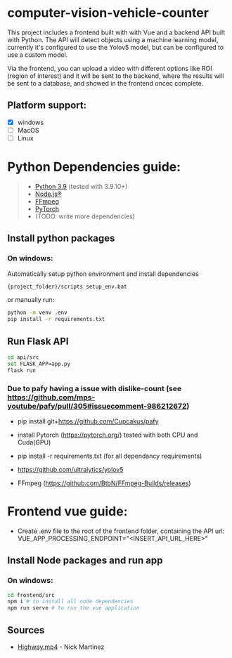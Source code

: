 # computer-vision-vehicle-counter

This project includes a frontend built with with Vue and a backend API built with Python.
The API will detect objects using a machine learning model, currently it's configured to use the Yolov5 model, but can be configured
to use a custom model.

Via the frontend, you can upload a video with different options like ROI (region of interest) and it will be sent to the backend,
where the results will be sent to a database, and showed in the frontend oncec complete.

## Platform support:
- [x] windows
- [ ] MacOS
- [ ] Linux

# Python Dependencies guide:
> - [Python 3.9](https://www.python.org/downloads/release/python-3911/) (tested with 3.9.10+)
> - [Node.js&reg;](https://nodejs.org/en/)
> - [FFmpeg](https://github.com/BtbN/FFmpeg-Builds/releases)
> - [PyTorch](https://pytorch.org/)
> - (TODO: write more dependencies)

## Install python packages 
### On windows:
Automatically setup python environment and install dependencies
```bash
{project_folder}/scripts setup_env.bat
```
or manually run:
```bash
python -m venv .env
pip install -r requirements.txt
```

## Run Flask API
```bash
cd api/src
set FLASK_APP=app.py
flask run
```

### Due to pafy having a issue with dislike-count (see https://github.com/mps-youtube/pafy/pull/305#issuecomment-986212672)
- pip install git+https://github.com/Cupcakus/pafy

- install Pytorch (https://pytorch.org/) tested with both CPU and Cuda(GPU)
- pip install -r requirements.txt (for all dependancy requirements)
- https://github.com/ultralytics/yolov5
- FFmpeg (https://github.com/BtbN/FFmpeg-Builds/releases)<br>

# Frontend vue guide:
- Create .env file to the root of the frontend folder, containing the API url:<br>
VUE_APP_PROCESSING_ENDPOINT="<INSERT_API_URL_HERE>"
## Install Node packages and run app
### On windows:
```bash
cd frontend/src
npm i # to install all node dependencies
npm run serve # to run the vue application
```

## Sources

- [Highway.mp4](https://www.youtube.com/watch?v=KBsqQez-O4w) - Nick Martinez

